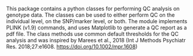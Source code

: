 This package contains a python classes for performing QC analysis on genotype data. The classes can be used to either perform QC on the individual level, on the SNP/marker level, or both.
The module implements PLINK (v1.9) commands, and uses Matplotlib to generate a QC report as a pdf file.
The class methods use common default thresholds for the QC analysis and was inspired by Marees et al., 2018 (Int J Methods Psychiatr Res. 2018;27:e1608. https://doi.org/10.1002/mpr.1608)
